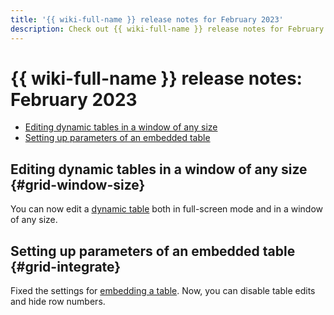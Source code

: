 ```yaml
---
title: '{{ wiki-full-name }} release notes for February 2023'
description: Check out {{ wiki-full-name }} release notes for February 2023.
---
```


# {{ wiki-full-name }} release notes: February 2023

* [Editing dynamic tables in a window of any size](#grid-window-size)
* [Setting up parameters of an embedded table](#grid-integrate)

## Editing dynamic tables in a window of any size {#grid-window-size}

You can now edit a [dynamic table](../create-grid.md) both in full-screen mode and in a window of any size.

## Setting up parameters of an embedded table {#grid-integrate}

Fixed the settings for [embedding a table](../wysiwyg/tables-format.md#section-integrate-table). Now, you can disable table edits and hide row numbers.
